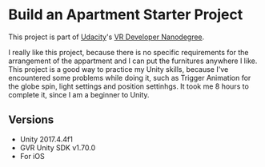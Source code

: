 # Build an Apartment Starter Project

This project is part of [Udacity](https://www.udacity.com "Udacity - Be in demand")'s [VR Developer Nanodegree](https://www.udacity.com/course/vr-developer-nanodegree--nd017).

I really like this project, because there is no specific requirements for the arrangement of the appartment and I can put the furnitures anywhere I like. This project is a good way to practice my Unity skills, because I've encountered some problems while doing it, such as Trigger Animation for the globe spin, light settings and position settinhgs. It took me 8 hours to complete it, since I am a beginner to Unity. 

## Versions
- Unity 2017.4.4f1
- GVR Unity SDK v1.70.0
- For iOS 
